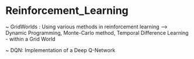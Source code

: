 # Reinforcement_Learning
~ GridWorlds : Using various methods in reinforcement learning --> Dynamic Programming, Monte-Carlo method, Temporal Difference Learning  - within a Grid World

~ DQN: Implementation of a Deep Q-Network
